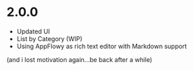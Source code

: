 # 2.0.0
- Updated UI
- List by Category (WIP)
- Using AppFlowy as rich text editor with Markdown support

(and i lost motivation again...be back after a while)
